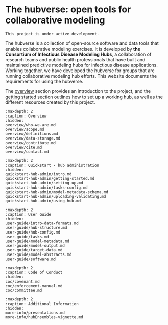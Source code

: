 # The hubverse: open tools for collaborative modeling

```{caution}
This project is under active development.
```

The hubverse is a collection of open-source software and data tools that enables collaborative modeling exercises. It is developed by **the Consortium of Infectious Disease Modeling Hubs**, a collaboration of research teams and public health professionals that have built and maintained predictive modeling hubs for infectious disease applications. Working together, we have developed the hubverse for groups that are running collaborative modeling hub efforts. This website documents the requirements for using the hubverse.  

The [overview](overview/who-we-are.md) section provides an introduction to the project, and the [getting started](quickstart-hub-admin/getting-started.md) section outlines how to set up a working hub, as well as the different resources created by this project.  




```{toctree}
:maxdepth: 2
:caption: Overview
:hidden:
overview/who-we-are.md
overview/scope.md
overview/definitions.md
overview/data-storage.md
overview/contribute.md
overview/cite.md
overview/contact.md
```

```{toctree}
:maxdepth: 2
:caption: Quickstart - hub administration
:hidden:
quickstart-hub-admin/intro.md
quickstart-hub-admin/getting-started.md
quickstart-hub-admin/setting-up.md
quickstart-hub-admin/tasks-config.md
quickstart-hub-admin/model-metadata-schema.md
quickstart-hub-admin/uploading-validating.md
quickstart-hub-admin/using-hub.md
```

```{toctree}
:maxdepth: 2
:caption: User Guide
:hidden:
user-guide/intro-data-formats.md
user-guide/hub-structure.md
user-guide/hub-config.md
user-guide/tasks.md
user-guide/model-metadata.md
user-guide/model-output.md
user-guide/target-data.md
user-guide/model-abstracts.md
user-guide/software.md
```

```{toctree}
:maxdepth: 2
:caption: Code of Conduct
:hidden:
coc/covenant.md
coc/enforcement-manual.md
coc/committee.md
```

```{toctree}
:maxdepth: 2
:caption: Additional Information
:hidden:
more-info/presentations.md
more-info/hubEnsembles-vignette.md
```
